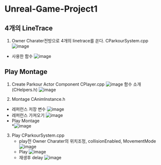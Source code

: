 # Unreal-Game-Project1

## 4개의 LineTrace
1. Owner Charater전방으로 4개의 linetrace를 쏜다.
   CParkourSystem.cpp
    ![image](https://github.com/HanYooTae/Unreal-Game-Project1/assets/123162344/21015234-55ca-4ea8-a970-decb153edfed)
  - 사용한 함수 
    ![image](https://github.com/HanYooTae/Unreal-Game-Project1/assets/123162344/5837157a-7c62-4502-a2e2-9527bb49c80e)

## Play Montage
1. Create Parkour Actor Component
   CPlayer.cpp
    ![image](https://github.com/HanYooTae/Unreal-Game-Project1/assets/123162344/2c8aae0c-a4a4-4390-b456-a65e308a2cdc)
    함수 소개(CHelpers.h)
    ![image](https://github.com/HanYooTae/Unreal-Game-Project1/assets/123162344/1320502b-7e1e-49bb-8313-da16d385f2f0)

2. Montage
   CAnimInstance.h
  - 레퍼런스 저장 변수
    ![image](https://github.com/HanYooTae/Unreal-Game-Project1/assets/123162344/ccc55a32-4e7d-4269-80e5-578421576993)
  - 레퍼런스 가져오기
    ![image](https://github.com/HanYooTae/Unreal-Game-Project1/assets/123162344/e80bbc79-bec5-45ec-ac34-a3c2266eac22)
  - Play Montage    
    *![image](https://github.com/HanYooTae/Unreal-Game-Project1/assets/123162344/d434a9d7-e5b3-46bf-af2c-dc61425599ec)

3. Play
   CParkourSystem.cpp
   - play전 Owner Charater의 위치조정, collisionEnabled, MovementMode 
     ![image](https://github.com/HanYooTae/Unreal-Game-Project1/assets/123162344/253c3d98-2f10-4975-afc8-9f640fe927f5)
   - Play
     ![image](https://github.com/HanYooTae/Unreal-Game-Project1/assets/123162344/839c46a0-b0e5-4738-8800-655ff37b2144)
   - 재생후 delay
     ![image](https://github.com/HanYooTae/Unreal-Game-Project1/assets/123162344/6b392a52-b619-4a42-81b8-953022637e78)
